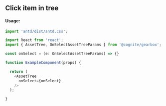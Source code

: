 ## Click item in tree 

<!-- STORY -->

#### Usage:

```typescript jsx
import 'antd/dist/antd.css';

import React from 'react';
import { AssetTree, OnSelectAssetTreeParams } from '@cognite/gearbox';

const onSelect = (e: OnSelectAssetTreeParams) => {}

function ExampleComponent(props) {

  return (
    <AssetTree
      onSelect={onSelect}
    />
  );

}
```
